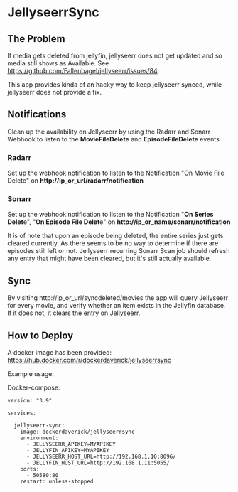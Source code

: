 # JellyseerrSync

## The Problem
If media gets deleted from jellyfin, jellyseerr does not get updated and so media still shows as Available. See https://github.com/Fallenbagel/jellyseerr/issues/84

This app provides kinda of an hacky way to keep jellyseerr synced, while jellyseerr does not provide a fix.

## Notifications
Clean up the availability on Jellyseerr by using the Radarr and Sonarr Webhook to listen to the **MovieFileDelete** and **EpisodeFileDelete** events.

### Radarr

Set up the webhook notification to listen to the Notification "On Movie File Delete" on **http://ip_or_url/radarr/notification**

### Sonarr

Set up the webhook notification to listen to the Notification "**On Series Delet**e", "**On Episode File Delet**e" on **http://ip_or_name/sonarr/notification**

It is of note that upon an episode being deleted, the entire series just gets cleared currently. As there seems to be no way to determine if there are episodes still left or not. Jellyseerr recurring Sonarr Scan
job should refresh any entry that might have been cleared, but it's still actually available.

## Sync
By visiting http://ip_or_url/syncdeleted/movies the app will query Jellyseerr for every movie, and verify whether an item exists in the Jellyfin database. If it does not, it clears the entry on Jellyseerr.

## How to Deploy
A docker image has been provided: 
https://hub.docker.com/r/dockerdaverick/jellyseerrsync

Example usage:

Docker-compose:
```
version: "3.9"

services:

  jellyseerr-sync:
    image: dockerdaverick/jellyseerrsync
    environment:
      - JELLYSEERR_APIKEY=MYAPIKEY
      - JELLYFIN_APIKEY=MYAPIKEY
      - JELLYSEERR_HOST_URL=http://192.168.1.10:8096/
      - JELLYFIN_HOST_URL=http://192.168.1.11:5055/
    ports:
      - 50580:80
    restart: unless-stopped
```

